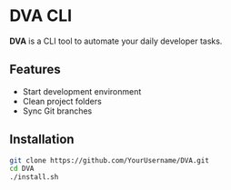 # DVA CLI

**DVA** is a CLI tool to automate your daily developer tasks.

## Features
- Start development environment
- Clean project folders
- Sync Git branches

## Installation
```bash
git clone https://github.com/YourUsername/DVA.git
cd DVA
./install.sh
